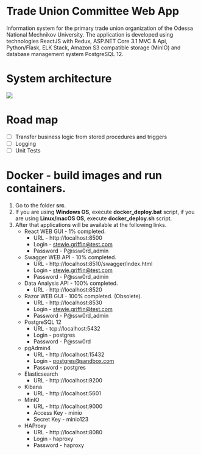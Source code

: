 # Trade Union Committee Web App
Information system for the primary trade union organization of the Odessa National Mechnikov University. The application is developed using technologies ReactJS with Redux, ASP.NET Core 3.1 MVC &amp; Api, Python/Flask, ELK Stack, Amazon S3 compatible storage (MinIO) and database management system PostgreSQL 12.

# System architecture
![](https://github.com/zavada-sergey/TradeUnionCommittee.Web.App/blob/master/blob/Architecture.png)

# Road map
- [ ] Transfer business logic from stored procedures and triggers
- [ ] Logging
- [ ] Unit Tests

# Docker - build images and run containers.
1. Go to the folder **src**.
2. If you are using **Windows OS**, execute **docker_deploy.bat** script, if you are using **Linux/macOS OS**, execute **docker_deploy.sh** script.
3. After that applications will be available at the following links.
    - React WEB GUI - 1% completed.
        - URL - http://localhost:8500
        - Login - stewie.griffin@test.com
        - Password - P@ssw0rd_admin
    - Swagger WEB API - 10% completed.
        - URL - http://localhost:8510/swagger/index.html
        - Login - stewie.griffin@test.com
        - Password - P@ssw0rd_admin
    - Data Analysis API - 100% completed.
        - URL - http://localhost:8520
    - Razor WEB GUI - 100% completed. (Obsolete).
        - URL - http://localhost:8530
        - Login - stewie.griffin@test.com
        - Password - P@ssw0rd_admin
    - PostgreSQL 12
        - URL - tcp://localhost:5432
        - Login - postgres
        - Password - P@ssw0rd
    - pgAdmin4
        - URL - http://localhost:15432
        - Login - postgres@sandbox.com
        - Password - postgres
    - Elasticsearch
        - URL - http://localhost:9200
    - Kibana
        - URL - http://localhost:5601
    - MinIO
        - URL - http://localhost:9000
        - Access Key - minio
        - Secret Key - minio123
    - HAProxy
        - URL - http://localhost:8080
        - Login - haproxy
        - Password - haproxy
